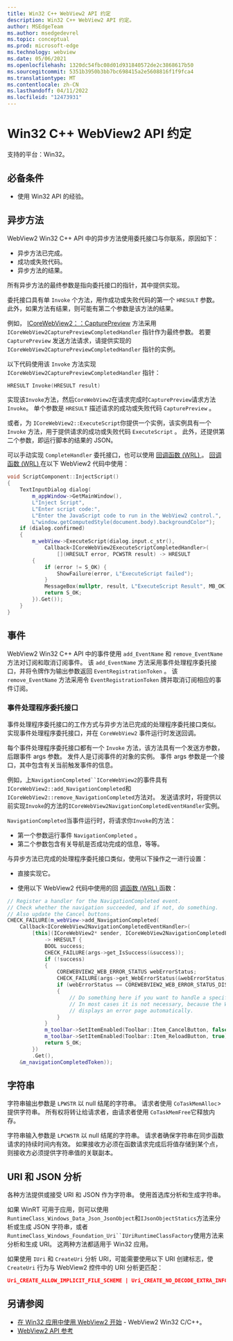 ```yaml
---
title: Win32 C++ WebView2 API 约定
description: Win32 C++ WebView2 API 约定。
author: MSEdgeTeam
ms.author: msedgedevrel
ms.topic: conceptual
ms.prod: microsoft-edge
ms.technology: webview
ms.date: 05/06/2021
ms.openlocfilehash: 1320dc54fbc08d01d931840572de2c3868617b50
ms.sourcegitcommit: 5351b3950b3bb7bc698415a2e5608816f1f9fca4
ms.translationtype: MT
ms.contentlocale: zh-CN
ms.lasthandoff: 04/11/2022
ms.locfileid: "12473931"
---
```

# <a name="win32-c-webview2-api-conventions"></a>Win32 C++ WebView2 API 约定

支持的平台：Win32。


<!-- ====================================================================== -->
## <a name="prerequisites"></a>必备条件

*  使用 Win32 API 的经验。


<!-- ====================================================================== -->
## <a name="async-methods"></a>异步方法

WebView2 Win32 C++ API 中的异步方法使用委托接口与你联系，原因如下：

*  异步方法已完成。
*  成功或失败代码。
*  异步方法的结果。

所有异步方法的最终参数是指向委托接口的指针，其中提供实现。

委托接口具有单 `Invoke` 个方法，用作成功或失败代码的第一个 `HRESULT` 参数。  此外，如果方法有结果，则可能有第二个参数是该方法的结果。

例如， [ICoreWebView2：：CapturePreview](/microsoft-edge/webview2/reference/win32/icorewebview2#capturepreview) 方法采用 `ICoreWebView2CapturePreviewCompletedHandler` 指针作为最终参数。  若要 `CapturePreview` 发送方法请求，请提供实现的 `ICoreWebView2CapturePreviewCompletedHandler` 指针的实例。

以下代码使用该 `Invoke` 方法实现 `ICoreWebView2CapturePreviewCompletedHandler` 指针：

```cpp
HRESULT Invoke(HRESULT result)
```

实现该`Invoke`方法，然后`CoreWebView2`在请求完成时`CapturePreview`请求方法`Invoke`。  单个参数是 `HRESULT` 描述请求的成功或失败代码 `CapturePreview` 。

或者，为 `ICoreWebView2::ExecuteScript`你提供一个实例，该实例具有一个 `Invoke` 方法，用于提供请求的成功或失败代码 `ExecuteScript` 。  此外，还提供第二个参数，即运行脚本的结果的 JSON。

可以手动实现 `CompleteHandler` 委托接口，也可以使用 [回调函数 (WRL) ](/cpp/cppcx/wrl/callback-function-wrl)。  [回调函数 (WRL) ](/cpp/cppcx/wrl/callback-function-wrl)在以下 WebView2 代码中使用：

```cpp
void ScriptComponent::InjectScript()
{
    TextInputDialog dialog(
        m_appWindow->GetMainWindow(),
        L"Inject Script",
        L"Enter script code:",
        L"Enter the JavaScript code to run in the WebView2 control.",
        L"window.getComputedStyle(document.body).backgroundColor");
    if (dialog.confirmed)
    {
        m_webView->ExecuteScript(dialog.input.c_str(),
            Callback<ICoreWebView2ExecuteScriptCompletedHandler>(
                [](HRESULT error, PCWSTR result) -> HRESULT
        {
            if (error != S_OK) {
                ShowFailure(error, L"ExecuteScript failed");
            }
            MessageBox(nullptr, result, L"ExecuteScript Result", MB_OK);
            return S_OK;
        }).Get());
    }
}
```


<!-- ====================================================================== -->
## <a name="events"></a>事件

WebView2 Win32 C++ API 中的事件使用 `add_EventName` 和 `remove_EventName` 方法对订阅和取消订阅事件。  该 `add_EventName` 方法采用事件处理程序委托接口，并将令牌作为输出参数返回 `EventRegistrationToken` 。  该 `remove_EventName` 方法采用令 `EventRegistrationToken` 牌并取消订阅相应的事件订阅。

### <a name="event-handler-delegate-interfaces"></a>事件处理程序委托接口

事件处理程序委托接口的工作方式与异步方法已完成的处理程序委托接口类似。  实现事件处理程序委托接口，并在 `CoreWebView2` 事件运行时发送回调。  

每个事件处理程序委托接口都有一个 `Invoke` 方法，该方法具有一个发送方参数，后跟事件 args 参数。  发件人是订阅事件的对象的实例。  事件 args 参数是一个接口，其中包含有关当前触发事件的信息。

例如，上`NavigationCompleted``ICoreWebView2`的事件具有`ICoreWebView2::add_NavigationCompleted`和`ICoreWebView2::remove_NavigationCompleted`方法对。  发送请求时，将提供以前实现`Invoke`的方法的`ICoreWebView2NavigationCompletedEventHandler`实例。

`NavigationCompleted`当事件运行时，将请求你`Invoke`的方法：

*  第一个参数运行事件 `NavigationCompleted` 。
*  第二个参数包含有关导航是否成功完成的信息，等等。

与异步方法已完成的处理程序委托接口类似，使用以下操作之一进行设置：

*  直接实现它。

*  使用以下 WebView2 代码中使用的回 [调函数 (WRL) ](/cpp/cppcx/wrl/callback-function-wrl) 函数：

<!-- todo:  what is async method completed handler delegate interface?  Is there a shorter name for it?  -->

```cpp
// Register a handler for the NavigationCompleted event.
// Check whether the navigation succeeded, and if not, do something.
// Also update the Cancel buttons.
CHECK_FAILURE(m_webView->add_NavigationCompleted(
    Callback<ICoreWebView2NavigationCompletedEventHandler>(
        [this](ICoreWebView2* sender, ICoreWebView2NavigationCompletedEventArgs* args)
            -> HRESULT {
            BOOL success;
            CHECK_FAILURE(args->get_IsSuccess(&success));
            if (!success)
            {
                COREWEBVIEW2_WEB_ERROR_STATUS webErrorStatus;
                CHECK_FAILURE(args->get_WebErrorStatus(&webErrorStatus));
                if (webErrorStatus == COREWEBVIEW2_WEB_ERROR_STATUS_DISCONNECTED)
                {
                    // Do something here if you want to handle a specific error case.
                    // In most cases it is not necessary, because the WebView2 control
                    // displays an error page automatically.
                }
            }
            m_toolbar->SetItemEnabled(Toolbar::Item_CancelButton, false);
            m_toolbar->SetItemEnabled(Toolbar::Item_ReloadButton, true);
            return S_OK;
        })
        .Get(),
    &m_navigationCompletedToken));
```


<!-- ====================================================================== -->
## <a name="strings"></a>字符串

字符串输出参数是 `LPWSTR` 以 null 结尾的字符串。  请求者使用 `CoTaskMemAlloc`> 提供字符串。  所有权将转让给请求者，由请求者使用 `CoTaskMemFree`它释放内存。

字符串输入参数是 `LPCWSTR` 以 null 结尾的字符串。  请求者确保字符串在同步函数请求的持续时间内有效。  如果接收方必须在函数请求完成后将值存储到某个点，则接收方必须提供字符串值的关联副本。


<!-- ====================================================================== -->
## <a name="uri-and-json-parsing"></a>URI 和 JSON 分析

各种方法提供或接受 URI 和 JSON 作为字符串。  使用首选库分析和生成字符串。

如果 WinRT 可用于应用，则可以使用`RuntimeClass_Windows_Data_Json_JsonObject`和`IJsonObjectStatics`方法来分析或生成 JSON 字符串，或者`RuntimeClass_Windows_Foundation_Uri``IUriRuntimeClassFactory`使用方法来分析和生成 URI。  这两种方法都适用于 Win32 应用。

如果使用 `IUri` 和 `CreateUri` 分析 URI，可能需要使用以下 URI 创建标志，使 `CreateUri` 行为与 WebView2 控件中的 URI 分析更匹配：

```json
Uri_CREATE_ALLOW_IMPLICIT_FILE_SCHEME | Uri_CREATE_NO_DECODE_EXTRA_INFO
```


<!-- ====================================================================== -->
## <a name="see-also"></a>另请参阅

* [在 Win32 应用中使用 WebView2 开始](../get-started/win32.md) - WebView2 Win32 C/C++。
* [WebView2 API 参考](/dotnet/api/microsoft.web.webview2.wpf.webview2)

